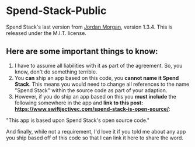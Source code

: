 # Spend-Stack-Public
Spend Stack's last version from [Jordan Morgan](https://www.twitter.com/jordanmorgan10), version 1.3.4. This is released under the M.I.T. license.

## Here are some important things to know:

1. I have to assume all liabilities with it as part of the agreement. So, you know, don't do something terrible.
2. You **can** ship an app based on this code, you **cannot name it Spend Stack**. This means you would need to change all references to the name "Spend Stack" within the source code as part of your adaption.
3. However, if you do ship an app based on this you **must include** the following somewhere in the app and **link to this post: https://www.swiftjectivec.com/spend-stack-is-open-source/**:

"This app is based upon Spend Stack's open source code."

And finally, while not a requirement, I'd love it if you told me about any app you ship based off of this code so that I can link it here to share the word.
